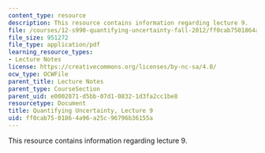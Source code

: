 ```yaml
---
content_type: resource
description: This resource contains information regarding lecture 9.
file: /courses/12-s990-quantifying-uncertainty-fall-2012/ff0cab7501864a96a25c96796b36155a_MIT12_S990F12_lec9.pdf
file_size: 951272
file_type: application/pdf
learning_resource_types:
- Lecture Notes
license: https://creativecommons.org/licenses/by-nc-sa/4.0/
ocw_type: OCWFile
parent_title: Lecture Notes
parent_type: CourseSection
parent_uid: e0002871-d5bb-07d1-0832-1d3fa2cc1be8
resourcetype: Document
title: Quantifying Uncertainty, Lecture 9
uid: ff0cab75-0186-4a96-a25c-96796b36155a
---
```

This resource contains information regarding lecture 9.